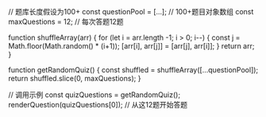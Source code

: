 // 题库长度假设为100+
const questionPool = [...]; // 100+题目对象数组
const maxQuestions = 12; // 每次答题12题

function shuffleArray(arr) {
  for (let i = arr.length -1; i > 0; i--) {
    const j = Math.floor(Math.random() * (i+1));
    [arr[i], arr[j]] = [arr[j], arr[i]];
  }
  return arr;
}

function getRandomQuiz() {
  const shuffled = shuffleArray([...questionPool]);
  return shuffled.slice(0, maxQuestions);
}

// 调用示例
const quizQuestions = getRandomQuiz();
renderQuestion(quizQuestions[0]);  // 从这12题开始答题
